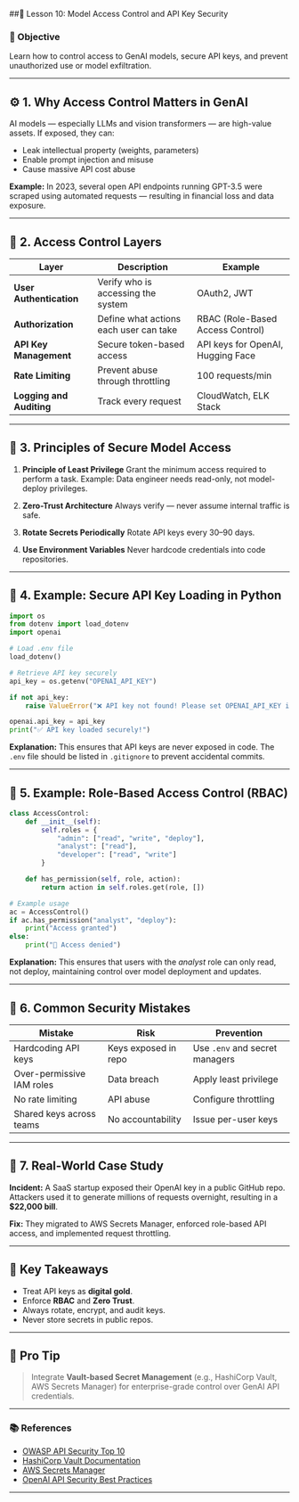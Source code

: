 ##🔐 Lesson 10: Model Access Control and API Key Security

### 🚀 Objective

Learn how to control access to GenAI models, secure API keys, and prevent unauthorized use or model exfiltration.

---

## ⚙️ 1. Why Access Control Matters in GenAI

AI models — especially LLMs and vision transformers — are high-value assets.
If exposed, they can:

* Leak intellectual property (weights, parameters)
* Enable prompt injection and misuse
* Cause massive API cost abuse

**Example:**
In 2023, several open API endpoints running GPT-3.5 were scraped using automated requests — resulting in financial loss and data exposure.

---

## 🧩 2. Access Control Layers

| Layer                    | Description                            | Example                           |
| ------------------------ | -------------------------------------- | --------------------------------- |
| **User Authentication**  | Verify who is accessing the system     | OAuth2, JWT                       |
| **Authorization**        | Define what actions each user can take | RBAC (Role-Based Access Control)  |
| **API Key Management**   | Secure token-based access              | API keys for OpenAI, Hugging Face |
| **Rate Limiting**        | Prevent abuse through throttling       | 100 requests/min                  |
| **Logging and Auditing** | Track every request                    | CloudWatch, ELK Stack             |

---

## 🧱 3. Principles of Secure Model Access

1. **Principle of Least Privilege**
   Grant the minimum access required to perform a task.
   Example: Data engineer needs read-only, not model-deploy privileges.

2. **Zero-Trust Architecture**
   Always verify — never assume internal traffic is safe.

3. **Rotate Secrets Periodically**
   Rotate API keys every 30–90 days.

4. **Use Environment Variables**
   Never hardcode credentials into code repositories.

---

## 🧰 4. Example: Secure API Key Loading in Python

```python
import os
from dotenv import load_dotenv
import openai

# Load .env file
load_dotenv()

# Retrieve API key securely
api_key = os.getenv("OPENAI_API_KEY")

if not api_key:
    raise ValueError("❌ API key not found! Please set OPENAI_API_KEY in .env")

openai.api_key = api_key
print("✅ API key loaded securely!")
```

**Explanation:**
This ensures that API keys are never exposed in code.
The `.env` file should be listed in `.gitignore` to prevent accidental commits.

---

## 🧮 5. Example: Role-Based Access Control (RBAC)

```python
class AccessControl:
    def __init__(self):
        self.roles = {
            "admin": ["read", "write", "deploy"],
            "analyst": ["read"],
            "developer": ["read", "write"]
        }

    def has_permission(self, role, action):
        return action in self.roles.get(role, [])

# Example usage
ac = AccessControl()
if ac.has_permission("analyst", "deploy"):
    print("Access granted")
else:
    print("🚫 Access denied")
```

**Explanation:**
This ensures that users with the *analyst* role can only read, not deploy, maintaining control over model deployment and updates.

---

## 🧠 6. Common Security Mistakes

| Mistake                   | Risk                 | Prevention                     |
| ------------------------- | -------------------- | ------------------------------ |
| Hardcoding API keys       | Keys exposed in repo | Use `.env` and secret managers |
| Over-permissive IAM roles | Data breach          | Apply least privilege          |
| No rate limiting          | API abuse            | Configure throttling           |
| Shared keys across teams  | No accountability    | Issue per-user keys            |

---

## 🧩 7. Real-World Case Study

**Incident:**
A SaaS startup exposed their OpenAI key in a public GitHub repo. Attackers used it to generate millions of requests overnight, resulting in a **\$22,000 bill**.

**Fix:**
They migrated to AWS Secrets Manager, enforced role-based API access, and implemented request throttling.

---

## 🔑 Key Takeaways

* Treat API keys as **digital gold**.
* Enforce **RBAC** and **Zero Trust**.
* Always rotate, encrypt, and audit keys.
* Never store secrets in public repos.

---

## 🧠 Pro Tip

> Integrate **Vault-based Secret Management** (e.g., HashiCorp Vault, AWS Secrets Manager) for enterprise-grade control over GenAI API credentials.

---

### 📚 References

* [OWASP API Security Top 10](https://owasp.org/API-Security/)
* [HashiCorp Vault Documentation](https://developer.hashicorp.com/vault/docs)
* [AWS Secrets Manager](https://aws.amazon.com/secrets-manager/)
* [OpenAI API Security Best Practices](https://platform.openai.com/docs/guides/security-best-practices)

---
